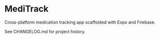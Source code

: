 # MediTrack

Cross-platform medication tracking app scaffolded with Expo and Firebase.

See CHANGELOG.md for project history.
